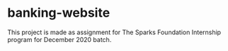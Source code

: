 # banking-website
This project is made as assignment for The Sparks Foundation Internship program for December 2020 batch.
